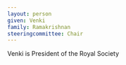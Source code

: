 ```yaml
---
layout: person
given: Venki
family: Ramakrishnan
steeringcommittee: Chair
---
```


Venki is President of the Royal Society
